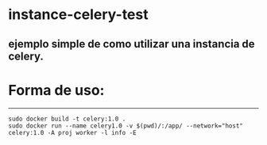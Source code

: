 # instance-celery-test
## ejemplo simple de como utilizar una instancia de celery.
# Forma de uso:
--------------------------------------------------------------------------------------------------------------------------------------------------------------------
~~~
sudo docker build -t celery:1.0 . 
sudo docker run --name celery1.0 -v $(pwd)/:/app/ --network="host" celery:1.0 -A proj worker -l info -E
